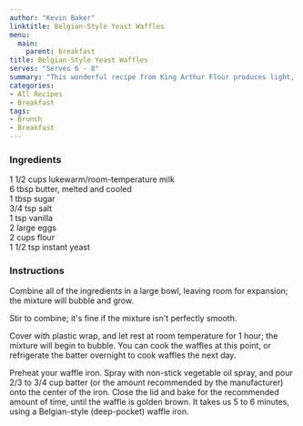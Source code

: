```yaml
---
author: "Kevin Baker"
linktitle: Belgian-Style Yeast Waffles
menu:
  main:
    parent: breakfast
title: Belgian-Style Yeast Waffles
serves: "Serves 6 - 8"
summary: "This wonderful recipe from King Arthur Flour produces light, crisp, fluffy waffles with a depth of flavor you can only get from a yeast dough. Best of all (especially for entertaining), the batter is best made the night before."
categories:
- All Recipes
- Breakfast
tags:
- Brunch
- Breakfast
---
```

### Ingredients

<div class="ingredient-list">

1 1/2 cups lukewarm/room-temperature milk  
6 tbsp butter, melted and cooled  
1 tbsp sugar  
3/4 tsp salt  
1 tsp vanilla  
2 large eggs  
2 cups flour  
1 1/2 tsp instant yeast   

</div>

### Instructions
Combine all of the ingredients in a large bowl, leaving room for expansion; the mixture will bubble and grow.   

Stir to combine; it's fine if the mixture isn't perfectly smooth. 

Cover with plastic wrap, and let rest at room temperature for 1 hour; the mixture will begin to bubble. You can cook the waffles at this point, or refrigerate the batter overnight to cook waffles the next day. 

Preheat your waffle iron. Spray with non-stick vegetable oil spray, and pour 2/3 to 3/4 cup batter (or the amount recommended by the manufacturer) onto the center of the iron. Close the lid and bake for the recommended amount of time, until the waffle is golden brown. It takes us 5 to 6 minutes, using a Belgian-style (deep-pocket) waffle iron. 